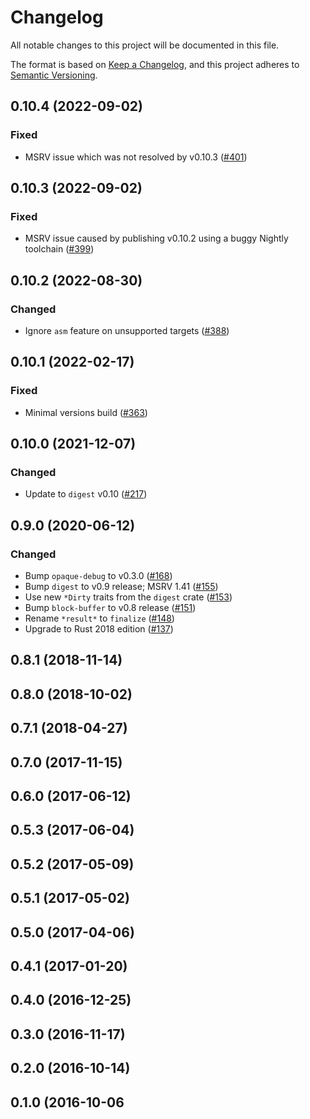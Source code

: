 # Changelog

All notable changes to this project will be documented in this file.

The format is based on [Keep a Changelog](https://keepachangelog.com/en/1.0.0/),
and this project adheres to [Semantic Versioning](https://semver.org/spec/v2.0.0.html).

## 0.10.4 (2022-09-02)
### Fixed
- MSRV issue which was not resolved by v0.10.3 ([#401])

[#401]: https://github.com/RustCrypto/hashes/pull/401


## 0.10.3 (2022-09-02)
### Fixed
- MSRV issue caused by publishing v0.10.2 using a buggy Nightly toolchain ([#399])

[#399]: https://github.com/RustCrypto/hashes/pull/399

## 0.10.2 (2022-08-30)
### Changed
- Ignore `asm` feature on unsupported targets ([#388])

[#388]: https://github.com/RustCrypto/hashes/pull/388

## 0.10.1 (2022-02-17)
### Fixed
- Minimal versions build ([#363])

[#363]: https://github.com/RustCrypto/hashes/pull/363

## 0.10.0 (2021-12-07)
### Changed
- Update to `digest` v0.10 ([#217])

[#217]: https://github.com/RustCrypto/hashes/pull/217

## 0.9.0 (2020-06-12)
### Changed
- Bump `opaque-debug` to v0.3.0 ([#168])
- Bump `digest` to v0.9 release; MSRV 1.41 ([#155])
- Use new `*Dirty` traits from the `digest` crate ([#153])
- Bump `block-buffer` to v0.8 release ([#151])
- Rename `*result*` to `finalize` ([#148])
- Upgrade to Rust 2018 edition ([#137])

[#168]: https://github.com/RustCrypto/hashes/pull/168
[#155]: https://github.com/RustCrypto/hashes/pull/155
[#153]: https://github.com/RustCrypto/hashes/pull/153
[#151]: https://github.com/RustCrypto/hashes/pull/151
[#148]: https://github.com/RustCrypto/hashes/pull/148
[#137]: https://github.com/RustCrypto/hashes/pull/148

## 0.8.1 (2018-11-14)

## 0.8.0 (2018-10-02)

## 0.7.1 (2018-04-27)

## 0.7.0 (2017-11-15)

## 0.6.0 (2017-06-12)

## 0.5.3 (2017-06-04)

## 0.5.2 (2017-05-09)

## 0.5.1 (2017-05-02)

## 0.5.0 (2017-04-06)

## 0.4.1 (2017-01-20)

## 0.4.0 (2016-12-25)

## 0.3.0 (2016-11-17)

## 0.2.0 (2016-10-14)

## 0.1.0 (2016-10-06

